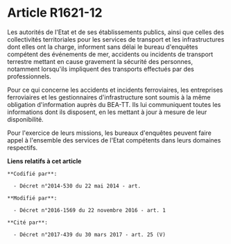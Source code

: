 # Article R1621-12

Les autorités de l'Etat et de ses établissements publics, ainsi que celles des collectivités territoriales pour les services
de transport et les infrastructures dont elles ont la charge, informent sans délai le bureau d'enquêtes compétent des
événements de mer, accidents ou incidents de transport terrestre mettant en cause gravement la sécurité des personnes,
notamment lorsqu'ils impliquent des transports effectués par des professionnels.

Pour  ce qui concerne les accidents et incidents ferroviaires, les  entreprises ferroviaires et les gestionnaires
d'infrastructure sont  soumis à la même obligation d'information auprès du BEA-TT. Ils lui  communiquent toutes les
informations dont ils disposent, en les mettant à  jour à mesure de leur disponibilité.

Pour l'exercice de leurs missions, les bureaux d'enquêtes peuvent faire appel à l'ensemble des services de l'Etat compétents
dans leurs domaines respectifs.

**Liens relatifs à cet article**

	**Codifié par**:

	  - Décret n°2014-530 du 22 mai 2014 - art.

	**Modifié par**:

	  - Décret n°2016-1569 du 22 novembre 2016 - art. 1

	**Cité par**:

	  - Décret n°2017-439 du 30 mars 2017 - art. 25 (V)

